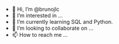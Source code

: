- 👋 Hi, I’m @brunojlc
- 👀 I’m interested in ...
- 🌱 I’m currently learning SQL and Python.
- 💞️ I’m looking to collaborate on ...
- 📫 How to reach me ...

<!---
brunojlc/brunojlc is a ✨ special ✨ repository because its `README.md` (this file) appears on your GitHub profile.
You can click the Preview link to take a look at your changes.
--->
